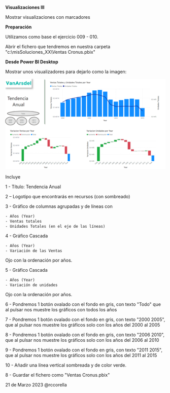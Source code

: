 ﻿

**Visualizaciones III**

Mostrar visualizaciones con marcadores


**Preparación**

Utilizamos como base el ejercicio 009 - 010.

Abrir el fichero que tendremos en nuestra carpeta "c:\misSoluciones_XX\Ventas Cronus.pbix"



**Desde Power BI Desktop**

Mostrar unos visualizadores para dejarlo como la imagen:

![](Recursos/resultado.png)

Incluye

1 - Título: Tendencia Anual
	

2 – Logotipo que encontrarás en recursos (con sombreado)


3 - Gráfico de columnas agrupadas y de líneas con 

	- Años (Year)
	- Ventas totales
	- Unidades Totales (en el eje de las líneas)

	
4 - Gráfico Cascada

	- Años (Year) 
	- Variación de las Ventas
	
Ojo con la ordenación por años.


5 - Gráfico Cascada

	- Años (Year)
	- Variación de unidades
	
Ojo con la ordenación por años.
	
6 - Pondremos 1 botón ovalado con el fondo en gris, con texto "Todo" que al pulsar nos muestre los gráficos con todos los años

7 - Pondremos 1 botón ovalado con el fondo en gris, con texto "2000 2005", que al pulsar nos muestre los gráficos solo con los años del 2000 al 2005

8 - Pondremos 1 botón ovalado con el fondo en gris, con texto "2006 2010", que al pulsar nos muestre los gráficos solo con los años del 2006 al 2010

9 - Pondremos 1 botón ovalado con el fondo en gris, con texto "2011 2015", que al pulsar nos muestre los gráficos solo con los años del 2011 al 2015

10 - Añadir una línea vertical sombreada y de color verde.

8 - Guardar el fichero como "Ventas Cronus.pbix"




21 de Marzo 2023        @rccorella
